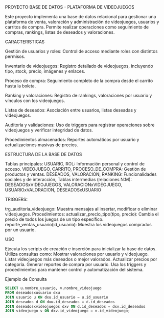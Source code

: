PROYECTO BASE DE DATOS  - PLATAFORMA DE VIDEOJUEGOS 

Este proyecto implementa una base de datos relacional para gestionar una plataforma de venta, valoración y administración de videojuegos, usuarios y carritos de compra. Permite realizar operaciones como seguimiento de compras, rankings, listas de deseados y valoraciones.

CARACTERISTICAS 

Gestión de usuarios y roles: Control de acceso mediante roles con distintos permisos.

Inventario de videojuegos: Registro detallado de videojuegos, incluyendo tipo, stock, precio, imágenes y enlaces.

Proceso de compra: Seguimiento completo de la compra desde el carrito hasta la boleta.

Ranking y valoraciones: Registro de rankings, valoraciones por usuario y vínculos con los videojuegos.

Listas de deseados: Asociación entre usuarios, listas deseadas y videojuegos.

Auditoría y validaciones: Uso de triggers para registrar operaciones sobre videojuegos y verificar integridad de datos.

Procedimientos almacenados: Reportes automáticos por usuario y actualizaciones masivas de precios.

ESTRUCTURA DE LA BASE DE DATOS 

Tablas principales:
USUARIO, ROL: Información personal y control de acceso.
VIDEOJUEGO, CARRITO, PROCESO_DE_COMPRA: Gestión de productos y ventas.
DESEADOS, VALORACION, RANKING: Funcionalidades sociales y de interacción,
Tablas intermedias (relaciones N:M):
DESEADOSxVIDEOJUEGOS, VALORACIONxVIDEOJUEGO, USUARIOxVALORACION, DESEADOSxUSUARIO

TRIGGERS:

trg_auditoria_videojuego: Muestra mensajes al insertar, modificar o eliminar videojuegos.
Procedimientos:
actualizar_precio_tipo(tipo, precio): Cambia el precio de todos los juegos de un tipo específico.
reporte_ventas_usuario(id_usuario): Muestra los videojuegos comprados por un usuario.

USO

Ejecuta los scripts de creación e inserción para inicializar la base de datos.
Utiliza consultas como:
Mostrar valoraciones por usuario y videojuego.
Listar videojuegos más deseados o mejor valorados.
Actualizar precios por categoría.
Generar reportes de compra por usuario.
Usa los triggers y procedimientos para mantener control y automatización del sistema.

Ejemplo de Consulta
```sql
SELECT u.nombre_usuario, v.nombre_videojuego
FROM deseadosxusuario dxu
JOIN usuario u ON dxu.id_usuario = u.id_usuario
JOIN deseados d ON dxu.id_deseados = d.id_deseados
JOIN deseadosxvideojuegos dxv ON d.id_deseados = dxv.id_deseados
JOIN videojuego v ON dxv.id_videojuego = v.id_videojuego;
